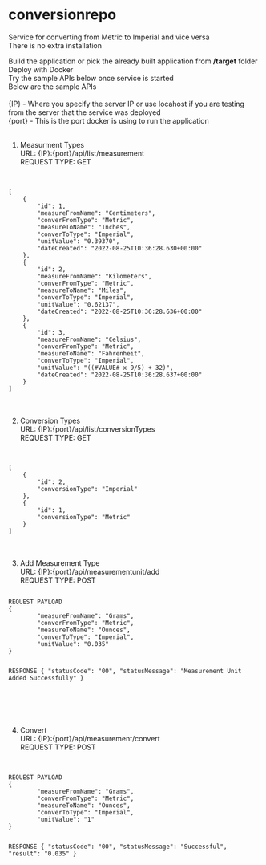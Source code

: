 # conversionrepo
Service for converting from Metric to Imperial and vice versa <br/>
There is no extra installation <br/>

Build the application or pick the already built application from <b>/target</b> folder <br/>
Deploy with Docker  <br/>
Try the sample APIs below once service is started <br/>
Below are the sample APIs <br/> <br/>
{IP} - Where you specify the server IP or use locahost if you are testing from the server that the service was deployed <br/>
{port} - This is the port docker is using to run the application <br/>  <br/>
1. Measurment Types  <br/>
URL: {IP}:{port}/api/list/measurement  <br/>
REQUEST TYPE: GET  <br/>  <br/>
<code>
[
    {
        "id": 1,
        "measureFromName": "Centimeters",
        "converFromType": "Metric",
        "measureToName": "Inches",
        "converToType": "Imperial",
        "unitValue": "0.39370",
        "dateCreated": "2022-08-25T10:36:28.630+00:00"
    },
    {
        "id": 2,
        "measureFromName": "Kilometers",
        "converFromType": "Metric",
        "measureToName": "Miles",
        "converToType": "Imperial",
        "unitValue": "0.62137",
        "dateCreated": "2022-08-25T10:36:28.636+00:00"
    },
    {
        "id": 3,
        "measureFromName": "Celsius",
        "converFromType": "Metric",
        "measureToName": "Fahrenheit",
        "converToType": "Imperial",
        "unitValue": "((#VALUE# x 9/5) + 32)",
        "dateCreated": "2022-08-25T10:36:28.637+00:00"
    }
]
</code>
 <br/>  <br/>

2. Conversion Types  <br/>
URL: {IP}:{port}/api/list/conversionTypes  <br/>
REQUEST TYPE: GET  <br/>
 <br/>
<code>
[
    {
        "id": 2,
        "conversionType": "Imperial"
    },
    {
        "id": 1,
        "conversionType": "Metric"
    }
]
</code>
 <br/> <br/>

3. Add Measurement Type  <br/>
URL: {IP}:{port}/api/measurementunit/add  <br/>
REQUEST TYPE: POST  <br/>
<code>
REQUEST PAYLOAD
{
        "measureFromName": "Grams",
        "converFromType": "Metric",
        "measureToName": "Ounces",
        "converToType": "Imperial",
        "unitValue": "0.035"
}

RESPONSE
{
    "statusCode": "00",
    "statusMessage": "Measurement Unit Added Successfully"
}

</code>

 <br/>  <br/>

4. Convert  <br/>
URL: {IP}:{port}/api/measurement/convert  <br/>
REQUEST TYPE: POST  <br/>
 <br/>
<code>
REQUEST PAYLOAD
{
        "measureFromName": "Grams",
        "converFromType": "Metric",
        "measureToName": "Ounces",
        "converToType": "Imperial",
        "unitValue": "1"
}

RESPONSE
{
    "statusCode": "00",
    "statusMessage": "Successful",
    "result": "0.035"
}

</code>
 <br/>
